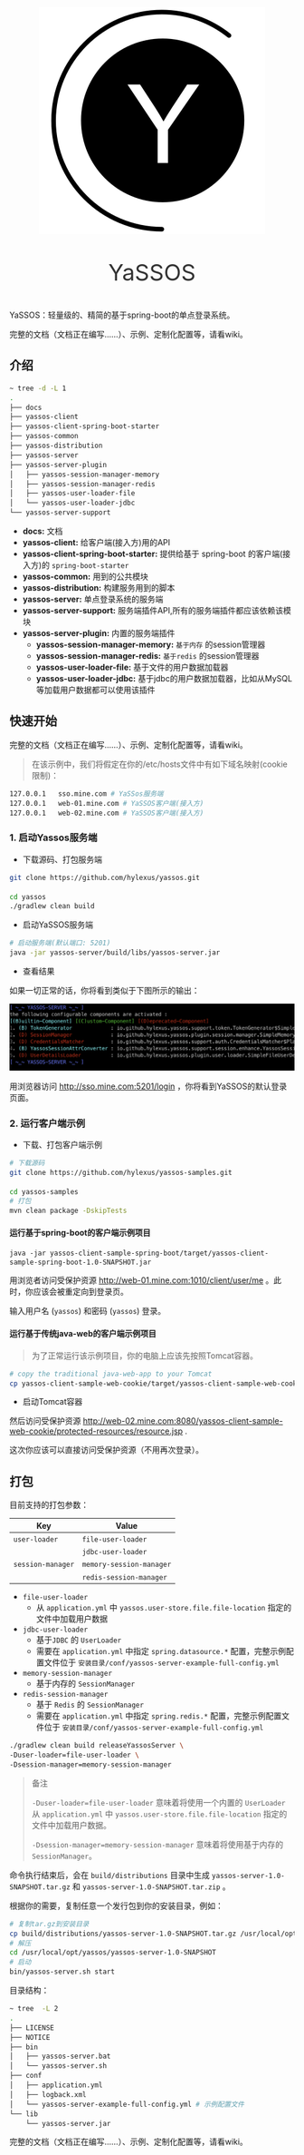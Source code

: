 <p align="center">
  <img src="docs/images/logo.svg">
</p>
<p align="center" style="font-size: 2.5rem;color:#333">YaSSOS</p>
YaSSOS：轻量级的、精简的基于spring-boot的单点登录系统。

完整的文档（文档正在编写……）、示例、定制化配置等，请看wiki。

## 介绍

```sh
~ tree -d -L 1
.
├── docs
├── yassos-client
├── yassos-client-spring-boot-starter
├── yassos-common
├── yassos-distribution
├── yassos-server
├── yassos-server-plugin
│   ├── yassos-session-manager-memory
│   ├── yassos-session-manager-redis
│   ├── yassos-user-loader-file
│   └── yassos-user-loader-jdbc
└── yassos-server-support
```

- **docs:** 文档
- **yassos-client:** 给客户端(接入方)用的API
- **yassos-client-spring-boot-starter:** 提供给基于 spring-boot 的客户端(接入方)的  `spring-boot-starter`  
- **yassos-common:** 用到的公共模块
- **yassos-distribution:** 构建服务用到的脚本
- **yassos-server:** 单点登录系统的服务端
- **yassos-server-support:** 服务端插件API,所有的服务端插件都应该依赖该模块
- **yassos-server-plugin:** 内置的服务端插件
  - **yassos-session-manager-memory:** `基于内存` 的session管理器
  - **yassos-session-manager-redis:** `基于redis` 的session管理器
  - **yassos-user-loader-file:** 基于文件的用户数据加载器
  - **yassos-user-loader-jdbc:** 基于jdbc的用户数据加载器，比如从MySQL等加载用户数据都可以使用该插件

## 快速开始

完整的文档（文档正在编写……）、示例、定制化配置等，请看wiki。

> 在该示例中，我们将假定在你的/etc/hosts文件中有如下域名映射(cookie限制)：

```sh
127.0.0.1	sso.mine.com # YaSSos服务端
127.0.0.1	web-01.mine.com # YaSSOS客户端(接入方)
127.0.0.1	web-02.mine.com # YaSSOS客户端(接入方)
```

### 1. 启动Yassos服务端

- 下载源码、打包服务端

```sh
git clone https://github.com/hylexus/yassos.git

cd yassos
./gradlew clean build
```

- 启动YaSSOS服务端

```sh
# 启动服务端(默认端口: 5201)
java -jar yassos-server/build/libs/yassos-server.jar
```

- 查看结果

如果一切正常的话，你将看到类似于下图所示的输出：

![yassos-server-output](docs/images/yassos-server-statistics.png)

用浏览器访问 http://sso.mine.com:5201/login ，你将看到YaSSOS的默认登录页面。

### 2. 运行客户端示例

- 下载、打包客户端示例

```sh
# 下载源码
git clone https://github.com/hylexus/yassos-samples.git

cd yassos-samples
# 打包
mvn clean package -DskipTests
```

#### 运行基于spring-boot的客户端示例项目

```
java -jar yassos-client-sample-spring-boot/target/yassos-client-sample-spring-boot-1.0-SNAPSHOT.jar
```

用浏览者访问受保护资源 http://web-01.mine.com:1010/client/user/me 。此时，你应该会被重定向到登录页。

输入用户名 (`yassos`)  和密码 (`yassos`) 登录。

#### 运行基于传统java-web的客户端示例项目

> 为了正常运行该示例项目，你的电脑上应该先按照Tomcat容器。

```sh
# copy the traditional java-web-app to your Tomcat 
cp yassos-client-sample-web-cookie/target/yassos-client-sample-web-cookie.war /path/to/apache-tomcat-8.5.41/webapps
```

- 启动Tomcat容器

然后访问受保护资源 http://web-02.mine.com:8080/yassos-client-sample-web-cookie/protected-resources/resource.jsp .

这次你应该可以直接访问受保护资源（不用再次登录）。

## 打包

目前支持的打包参数：

| Key               | Value                    |
| ----------------- | ------------------------ |
| `user-loader`     | `file-user-loader`       |
|                   | `jdbc-user-loader`       |
| `session-manager` | `memory-session-manager` |
|                   | `redis-session-manager`  |

- `file-user-loader`
  - 从 `application.yml` 中 `yassos.user-store.file.file-location` 指定的文件中加载用户数据
- `jdbc-user-loader`
  - 基于`JDBC` 的 `UserLoader`
  - 需要在 `application.yml` 中指定 `spring.datasource.*` 配置，完整示例配置文件位于 `安装目录/conf/yassos-server-example-full-config.yml`
- `memory-session-manager`
  - 基于内存的 `SessionManager`
- `redis-session-manager`
  - 基于 `Redis` 的 `SessionManager`
  - 需要在 `application.yml` 中指定 `spring.redis.*` 配置，完整示例配置文件位于 `安装目录/conf/yassos-server-example-full-config.yml`

```sh
./gradlew clean build releaseYassosServer \
-Duser-loader=file-user-loader \
-Dsession-manager=memory-session-manager
```

> 备注
>
> `-Duser-loader=file-user-loader` 意味着将使用一个内置的 `UserLoader` 从 `application.yml` 中 `yassos.user-store.file.file-location` 指定的文件中加载用户数据。
>
> `-Dsession-manager=memory-session-manager` 意味着将使用基于内存的 `SessionManager`。



命令执行结束后，会在 `build/distributions` 目录中生成  `yassos-server-1.0-SNAPSHOT.tar.gz` 和 `yassos-server-1.0-SNAPSHOT.tar.zip` 。



根据你的需要，复制任意一个发行包到你的安装目录，例如：

```sh
# 复制tar.gz到安装目录
cp build/distributions/yassos-server-1.0-SNAPSHOT.tar.gz /usr/local/opt/yassos
# 解压
cd /usr/local/opt/yassos/yassos-server-1.0-SNAPSHOT
# 启动
bin/yassos-server.sh start
```



目录结构：

```sh
~ tree  -L 2
.
├── LICENSE
├── NOTICE
├── bin
│   ├── yassos-server.bat
│   └── yassos-server.sh
├── conf
│   ├── application.yml
│   ├── logback.xml
│   └── yassos-server-example-full-config.yml # 示例配置文件
└── lib
    └── yassos-server.jar
```



完整的文档（文档正在编写……）、示例、定制化配置等，请看wiki。